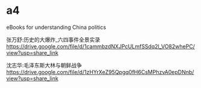 # a4
eBooks for understanding China politics

张万舒:历史的大爆炸_六四事件全景实录   https://drive.google.com/file/d/1cammbzdNXJPcULmfSSdq2l_VO82whePC/view?usp=share_link

沈志华:毛泽东斯大林与朝鲜战争         https://drive.google.com/file/d/1zHYrXeZ95Qpgq0fH6CsMPhzvA0epDNnb/view?usp=share_link

